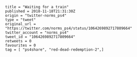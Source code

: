 ```
title = "Waiting for a train"
published = 2018-11-18T21:31:30Z
origin = "twitter-norms_ps4"
type = "tweet"
original_url = "https://twitter.com/norms_ps4/status/1064269892717809664"
twitter_account = "norms_ps4"
tweet_id = "1064269892717809664"
retweets = 0
favourites = 0
tag = [ "ps4share", "red-dead-redemption-2",]
```

<p class='image'><img src='https://mnf.m17s.net/2018/11/18/DsUL00FWwAEx3FU.jpg' alt=''></p>


